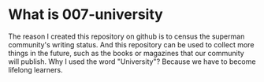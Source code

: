 # What is 007-university

The reason I created this repository on github is to census the superman community's writing status. And this repository can be used to collect more things in the future, such as the books or magazines that our community will publish. Why I used the word "University"? Because we have to become lifelong learners.
